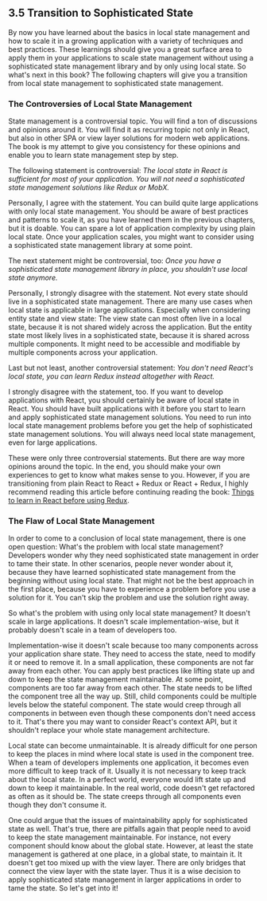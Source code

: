 ## 3.5 Transition to Sophisticated State

By now you have learned about the basics in local state management and how to scale it in a growing application with a variety of techniques and best practices. These learnings should give you a great surface area to apply them in your applications to scale state management without using a sophisticated state management library and by only using local state. So what's next in this book? The following chapters will give you a transition from local state management to sophisticated state management.

### The Controversies of Local State Management

State management is a controversial topic. You will find a ton of discussions and opinions around it. You will find it as recurring topic not only in React, but also in other SPA or view layer solutions for modern web applications. The book is my attempt to give you consistency for these opinions and enable you to learn state management step by step.

The following statement is controversial: *The local state in React is sufficient for most of your application. You will not need a sophisticated state management solutions like Redux or MobX.*

Personally, I agree with the statement. You can build quite large applications with only local state management. You should be aware of best practices and patterns to scale it, as you have learned them in the previous chapters, but it is doable. You can spare a lot of application complexity by using plain local state. Once your application scales, you might want to consider using a sophisticated state management library at some point.

The next statement might be controversial, too: *Once you have a sophisticated state management library in place, you shouldn't use local state anymore.*

Personally, I strongly disagree with the statement. Not every state should live in a sophisticated state management. There are many use cases when local state is applicable in large applications. Especially when considering entity state and view state: The view state can most often live in a local state, because it is not shared widely across the application. But the entity state most likely lives in a sophisticated state, because it is shared across multiple components. It might need to be accessible and modifiable by multiple components across your application.

Last but not least, another controversial statement: *You don't need React's local state, you can learn Redux instead altogether with React.*

I strongly disagree with the statement, too. If you want to develop applications with React, you should certainly be aware of local state in React. You should have built applications with it before you start to learn and apply sophisticated state management solutions. You need to run into local state management problems before you get the help of sophisticated state management solutions. You will always need local state management, even for large applications.

These were only three controversial statements. But there are way more opinions around the topic. In the end, you should make your own experiences to get to know what makes sense to you. However, if you are transitioning from plain React to React + Redux or React + Redux, I highly recommend reading this article before continuing reading the book: [Things to learn in React before using Redux](https://www.robinwieruch.de/learn-react-before-using-redux/).

### The Flaw of Local State Management

In order to come to a conclusion of local state management, there is one open question: What's the problem with local state management? Developers wonder why they need sophisticated state management in order to tame their state. In other scenarios, people never wonder about it, because they have learned sophisticated state management from the beginning without using local state. That might not be the best approach in the first place, because you have to experience a problem before you use a solution for it. You can't skip the problem and use the solution right away.

So what's the problem with using only local state management? It doesn't scale in large applications. It doesn't scale implementation-wise, but it probably doesn't scale in a team of developers too.

Implementation-wise it doesn't scale because too many components across your application share state. They need to access the state, need to modify it or need to remove it. In a small application, these components are not far away from each other. You can apply best practices like lifting state up and down to keep the state management maintainable. At some point, components are too far away from each other. The state needs to be lifted the component tree all the way up. Still, child components could be multiple levels below the stateful component. The state would creep through all components in between even though these components don't need access to it. That's there you may want to consider React's context API, but it shouldn't replace your whole state management architecture.

Local state can become unmaintainable. It is already difficult for one person to keep the places in mind where local state is used in the component tree. When a team of developers implements one application, it becomes even more difficult to keep track of it. Usually it is not necessary to keep track about the local state. In a perfect world, everyone would lift state up and down to keep it maintainable. In the real world, code doesn't get refactored as often as it should be. The state creeps through all components even though they don't consume it.

One could argue that the issues of maintainability apply for sophisticated state as well. That's true, there are pitfalls again that people need to avoid to keep the state management maintainable. For instance, not every component should know about the global state. However, at least the state management is gathered at one place, in a global state, to maintain it. It doesn't get too mixed up with the view layer. There are only bridges that connect the view layer with the state layer. Thus it is a wise decision to apply sophisticated state management in larger applications in order to tame the state. So let's get into it!